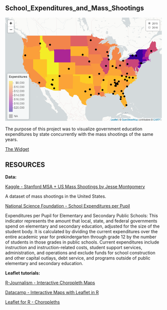  School_Expenditures_and_Mass_Shootings
------------------------------------------------------------
![path](/School_Expenditures_and_Mass_Shootings.png)

The purpose of this project was to visualize government education expenditures by state concurrently with the mass shootings of the same years.

[The Widget](/Widget_School_Expenditures_and_Mass_Shootings.html)

RESOURCES
------------------------------------------------------------
**Data:**

[Kaggle - Stanford MSA + US Mass Shootings by Jesse Montgomery](https://www.kaggle.com/jlmontie/stanford-msa-2017?select=mass_shooting_events_stanford_msa_release_06142016_plus2017.csv)

A dataset of mass shootings in the United States.

[National Science Foundation - School Expenditures per Pupil](https://ncses.nsf.gov/indicators/states/indicator/public-school-per-pupil-expenditures)

Expenditures per Pupil for Elementary and Secondary Public Schools:
This indicator represents the amount that local, state, and federal governments spend on elementary and secondary education, adjusted for the size of the student body. It is calculated by dividing the current expenditures over the entire academic year for prekindergarten through grade 12 by the number of students in those grades in public schools. Current expenditures include instruction and instruction-related costs, student support services, administration, and operations and exclude funds for school construction and other capital outlays, debt service, and programs outside of public elementary and secondary education.



**Leaflet tutorials:**

[R-Journalism - Interactive Choropleth Maps](https://learn.r-journalism.com/en/mapping/census_maps/census-maps/)

[Datacamp - Interactive Maps with Leaflet in R](https://app.datacamp.com/learn/courses/interactive-maps-with-leaflet-in-r)

[Leaflet for R - Choropleths](https://rstudio.github.io/leaflet/choropleths.html)

